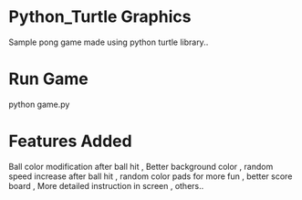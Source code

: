 # Python_Turtle Graphics
Sample pong game made using python turtle library..

# Run Game
python game.py

# Features Added

Ball color modification after ball hit , 
Better background color , 
random speed increase after ball hit , 
random color pads for more fun , 
better score board , 
More detailed instruction in screen , 
others..

